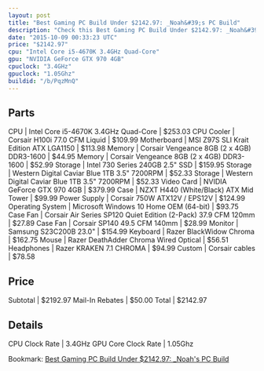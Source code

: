```yaml
---
layout: post
title: "Best Gaming PC Build Under $2142.97: _Noah&#39;s PC Build"
description: "Check this Best Gaming PC Build Under $2142.97: _Noah&#39;s PC Build. CPU: Intel Core i5-4670K 3.4GHz Quad-Core, CPU Cooler: Corsair H100i 77.0 CFM Liquid, Motherboard: MS"
date: "2015-10-09 00:33:23 UTC"
price: "$2142.97"
cpu: "Intel Core i5-4670K 3.4GHz Quad-Core"
gpu: "NVIDIA GeForce GTX 970 4GB"
cpuclock: "3.4GHz"
gpuclock: "1.05Ghz"
buildid: "/b/PqzMnQ"
---
```


## Parts

CPU | Intel Core i5-4670K 3.4GHz Quad-Core | $253.03
CPU Cooler | Corsair H100i 77.0 CFM Liquid | $109.99
Motherboard | MSI Z97S SLI Krait Edition ATX LGA1150 | $113.98
Memory | Corsair Vengeance 8GB (2 x 4GB) DDR3-1600 | $44.95
Memory | Corsair Vengeance 8GB (2 x 4GB) DDR3-1600 | $52.99
Storage | Intel 730 Series 240GB 2.5" SSD | $159.95
Storage | Western Digital Caviar Blue 1TB 3.5" 7200RPM | $52.33
Storage | Western Digital Caviar Blue 1TB 3.5" 7200RPM | $52.33
Video Card | NVIDIA GeForce GTX 970 4GB | $379.99
Case | NZXT H440 (White/Black) ATX Mid Tower | $99.99
Power Supply | Corsair 750W ATX12V / EPS12V | $124.99
Operating System | Microsoft Windows 10 Home OEM (64-bit) | $93.75
Case Fan | Corsair Air Series SP120 Quiet Edition (2-Pack) 37.9 CFM 120mm | $27.89
Case Fan | Corsair SP140 49.5 CFM 140mm | $28.99
Monitor | Samsung S23C200B 23.0" | $154.99
Keyboard | Razer BlackWidow Chroma | $162.75
Mouse | Razer DeathAdder Chroma Wired Optical | $56.51
Headphones | Razer KRAKEN 7.1 CHROMA | $94.99
Custom | Corsair cables | $78.58

## Price

Subtotal | $2192.97
Mail-In Rebates | $50.00
Total | $2142.97

## Details

CPU Clock Rate | 3.4GHz
GPU Core Clock Rate | 1.05Ghz

Bookmark: [Best Gaming PC Build Under $2142.97: _Noah&#39;s PC Build](http://pcbuilders.github.io/2015/10/09/best-gaming-pc-build-under-2142-dollars-dot-97-noahs-pc-build/)